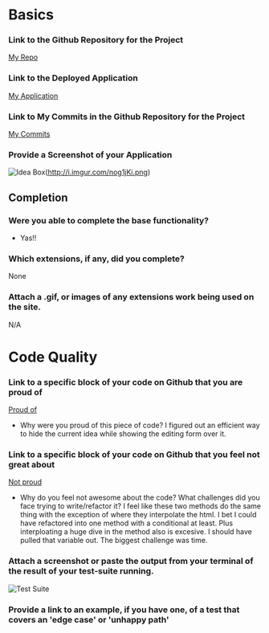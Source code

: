 # Basics

### Link to the Github Repository for the Project
[My Repo](https://github.com/edgarduran/ideabox-2.0)

### Link to the Deployed Application
[My Application](http://edgars-ideabox.herokuapp.com/)

### Link to My Commits in the Github Repository for the Project
[My Commits](https://github.com/edgarduran/ideabox-2.0/commits/master)

### Provide a Screenshot of your Application
![Idea Box](http://i.imgur.com/U0XYMMv.png)(http://i.imgur.com/nog1jKi.png)

## Completion

### Were you able to complete the base functionality?
* Yas!!

### Which extensions, if any, did you complete?
None

### Attach a .gif, or images of any extensions work being used on the site.
N/A

# Code Quality

### Link to a specific block of your code on Github that you are proud of
[Proud of](https://github.com/edgarduran/ideabox-2.0/blob/master/app/assets/javascripts/ideaEdit.js#L37-L40)

* Why were you proud of this piece of code?
I figured out an efficient way to hide the current idea while showing the editing form over it.

### Link to a specific block of your code on Github that you feel not great about
[Not proud](https://github.com/edgarduran/ideabox-2.0/blob/master/app/assets/javascripts/ideas.js#L6-L48)
* Why do you feel not awesome about the code? What challenges did you face trying to write/refactor it?
I feel like these two methods do the same thing with the exception of where they interpolate the html. I bet I could have refactored into one method with a conditional at least. Plus interploating a huge dive in the method also is excesive. I should have pulled that variable out. The biggest challenge was time.

### Attach a screenshot or paste the output from your terminal of the result of your test-suite running.
![Test Suite](http://i.imgur.com/qAw6SUU.png)

### Provide a link to an example, if you have one, of a test that covers an 'edge case' or 'unhappy path'
